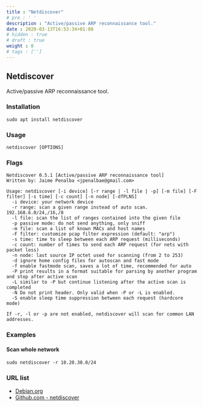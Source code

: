 ```yaml
---
title : "Netdiscover"
# pre : ' '
description : "Active/passive ARP reconnaissance tool."
date : 2020-03-13T16:53:34+01:00
# hidden : true
# draft : true
weight : 0
# tags : ['']
---
```


## Netdiscover

Active/passive ARP reconnaissance tool.

### Installation

```plain
sudo apt install netdiscover
```

### Usage

```plain
netdiscover [OPTIONS]
```

### Flags

```plain
Netdiscover 0.5.1 [Active/passive ARP reconnaissance tool]
Written by: Jaime Penalba <jpenalbae@gmail.com>

Usage: netdiscover [-i device] [-r range | -l file | -p] [-m file] [-F filter] [-s time] [-c count] [-n node] [-dfPLNS]
  -i device: your network device
  -r range: scan a given range instead of auto scan. 192.168.6.0/24,/16,/8
  -l file: scan the list of ranges contained into the given file
  -p passive mode: do not send anything, only sniff
  -m file: scan a list of known MACs and host names
  -F filter: customize pcap filter expression (default: "arp")
  -s time: time to sleep between each ARP request (milliseconds)
  -c count: number of times to send each ARP request (for nets with packet loss)
  -n node: last source IP octet used for scanning (from 2 to 253)
  -d ignore home config files for autoscan and fast mode
  -f enable fastmode scan, saves a lot of time, recommended for auto
  -P print results in a format suitable for parsing by another program and stop after active scan
  -L similar to -P but continue listening after the active scan is completed
  -N Do not print header. Only valid when -P or -L is enabled.
  -S enable sleep time suppression between each request (hardcore mode)

If -r, -l or -p are not enabled, netdiscover will scan for common LAN addresses.
```

### Examples

#### Scan whole network

```plain
sudo netdiscover -r 10.20.30.0/24
```

### URL list

* [Debian.org](https://manpages.debian.org/unstable/netdiscover/netdiscover.8.en.html)
* [Github.com - netdiscover](https://github.com/netdiscover-scanner/netdiscover)
